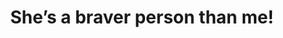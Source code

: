 ---
layout: instagram
title:  "She’s a braver person than me!"
media:
  - url: "instagram/AQOIJFd_IVXVklSb1wQ4Ec4Xr9qPTqoAHRyJBIKVZKpBSnj0PIlqmQpCnBaUcVbMgVocnLEo_EglRMjcUTdVY17kAamdqo6tyki0_18020296690856768.jpg"
    video: "instagram/AQOIJFd_IVXVklSb1wQ4Ec4Xr9qPTqoAHRyJBIKVZKpBSnj0PIlqmQpCnBaUcVbMgVocnLEo_EglRMjcUTdVY17kAamdqo6tyki0_18020296690856768.mp4"
    poster: "instagram/AQOIJFd-IVXVklSb1wQ4Ec4Xr9qPTqoA-poster.jpg"
    alt: ""
    tagged:
      - handle: "kerryahayward"
type: "reel"
seo:
  hidden: true
location: Scotland
postdate: 2023-11-12
---